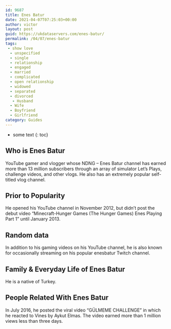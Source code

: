 ```yaml
---
id: 9687
title: Enes Batur
date: 2021-04-07T07:25:03+00:00
author: victor
layout: post
guid: https://ukdataservers.com/enes-batur/
permalink: /04/07/enes-batur
tags:
 - show love
  - unspecified
  - single
  - relationship
  - engaged
  - married
  - complicated
  - open relationship
  - widowed
  - separated
  - divorced
   - Husband
  - Wife
  - Boyfriend
  - Girlfriend
category: Guides
---
```


* some text
{: toc}


## Who is Enes Batur



YouTube gamer and vlogger whose NDNG &#8211; Enes Batur channel has earned more than 13 million subscribers through an array of simulator Let&#8217;s Plays, challenge videos, and other vlogs. He also has an extremely popular self-titled vlog channel.

                
                
                
## Prior to Popularity



He opened his YouTube channel in November 2012, but didn&#8217;t post the debut video &#8220;Minecraft-Hunger Games (The Hunger Games) Enes Playing Part 1&#8221; until January 2013.

                
                
                
## Random data



In addition to his gaming videos on his YouTube channel, he is also known for occasionally streaming on his popular enesbatur Twitch channel.

                
                
                
## Family & Everyday Life of Enes Batur



He is a native of Turkey.

                
                
                
## People Related With Enes Batur



In July 2016, he posted the viral video &#8220;GÜLMEME CHALLENGE&#8221; in which he reacted to Vines by Aykut Elmas. The video earned more than 1 million views less than three days.

                
              
            
          
          
          